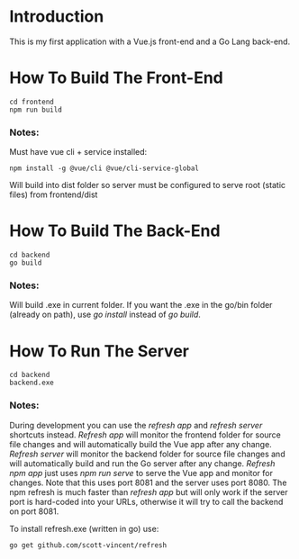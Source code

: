 # Introduction
This is my first application with a Vue.js front-end and a Go Lang back-end.

# How To Build The Front-End
```
cd frontend
npm run build
```
### Notes:
Must have vue cli + service installed:
```
npm install -g @vue/cli @vue/cli-service-global
```
Will build into dist folder so server must be configured to serve root (static files) from frontend/dist

# How To Build The Back-End
```
cd backend
go build
```
### Notes:
Will build .exe in current folder.
If you want the .exe in the go/bin folder (already on path), use *go install* instead of *go build*.

# How To Run The Server
```
cd backend
backend.exe
```
### Notes:
During development you can use the *refresh app* and *refresh server* shortcuts instead.
*Refresh app* will monitor the frontend folder for source file changes and will automatically build the Vue app after any change.
*Refresh server* will monitor the backend folder for source file changes and will automatically build and run the Go server after any change.
*Refresh npm app* just uses *npm run serve* to serve the Vue app and monitor for changes. Note that this uses port 8081 and the server uses port 8080.
The npm refresh is much faster than *refresh app* but will only work if the server port is hard-coded into your URLs, otherwise it will try to call the backend on port 8081.
    
To install refresh.exe (written in go) use:
```    
go get github.com/scott-vincent/refresh
```
